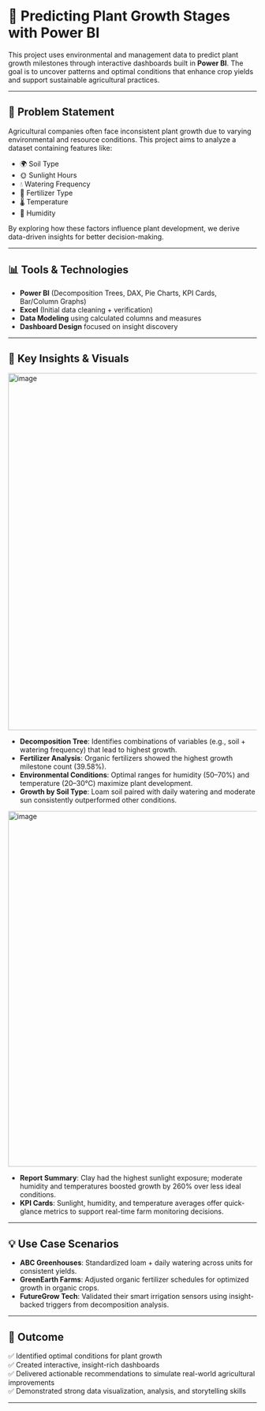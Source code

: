 # 🌱 Predicting Plant Growth Stages with Power BI

This project uses environmental and management data to predict plant growth milestones through interactive dashboards built in **Power BI**. The goal is to uncover patterns and optimal conditions that enhance crop yields and support sustainable agricultural practices.

---

## 📌 Problem Statement

Agricultural companies often face inconsistent plant growth due to varying environmental and resource conditions. This project aims to analyze a dataset containing features like:

- 🌍 Soil Type  
- 🌞 Sunlight Hours  
- 💧 Watering Frequency  
- 🧪 Fertilizer Type  
- 🌡️ Temperature  
- 💨 Humidity  

By exploring how these factors influence plant development, we derive data-driven insights for better decision-making.

---

## 📊 Tools & Technologies

- **Power BI** (Decomposition Trees, DAX, Pie Charts, KPI Cards, Bar/Column Graphs)  
- **Excel** (Initial data cleaning + verification)  
- **Data Modeling** using calculated columns and measures  
- **Dashboard Design** focused on insight discovery

---

## 🧠 Key Insights & Visuals
<img width="1736" height="724" alt="image" src="https://github.com/user-attachments/assets/75677f9c-8da9-4610-b30a-676335c6a24f" />


- **Decomposition Tree**: Identifies combinations of variables (e.g., soil + watering frequency) that lead to highest growth.
- **Fertilizer Analysis**: Organic fertilizers showed the highest growth milestone count (39.58%).
- **Environmental Conditions**: Optimal ranges for humidity (50–70%) and temperature (20–30°C) maximize plant development.
- **Growth by Soil Type**: Loam soil paired with daily watering and moderate sun consistently outperformed other conditions.

<img width="1735" height="721" alt="image" src="https://github.com/user-attachments/assets/9867b7bb-ae52-4830-8f5f-e160d10e417f" />

- **Report Summary**: Clay had the highest sunlight exposure; moderate humidity and temperatures boosted growth by 260% over less ideal conditions.
- **KPI Cards**: Sunlight, humidity, and temperature averages offer quick-glance metrics to support real-time farm monitoring decisions.

---

## 💡 Use Case Scenarios

- **ABC Greenhouses**: Standardized loam + daily watering across units for consistent yields.
- **GreenEarth Farms**: Adjusted organic fertilizer schedules for optimized growth in organic crops.
- **FutureGrow Tech**: Validated their smart irrigation sensors using insight-backed triggers from decomposition analysis.

---

## 🎯 Outcome

✅ Identified optimal conditions for plant growth  
✅ Created interactive, insight-rich dashboards  
✅ Delivered actionable recommendations to simulate real-world agricultural improvements  
✅ Demonstrated strong data visualization, analysis, and storytelling skills

---




